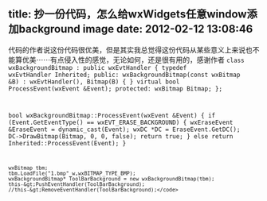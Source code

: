 title: 抄一份代码，怎么给wxWidgets任意window添加background image
date: 2012-02-12 13:08:46
---

代码的作者说这份代码很优美，但是其实我总觉得这份代码从某些意义上来说也不能算优美⋯⋯有点侵入性的感觉，无论如何，还是很有用的，感谢作者
<code>class wxBackgroundBitmap : public wxEvtHandler {
    typedef wxEvtHandler Inherited;
public:
    wxBackgroundBitmap(const wxBitmap &amp;B) : wxEvtHandler(), Bitmap(B)  { }
    virtual bool        ProcessEvent(wxEvent &amp;Event);
protected:
    wxBitmap            Bitmap;
};

bool wxBackgroundBitmap::ProcessEvent(wxEvent &amp;Event)
{
    if (Event.GetEventType() == wxEVT_ERASE_BACKGROUND) {
        wxEraseEvent &amp;EraseEvent = dynamic_cast(Event);
        wxDC *DC = EraseEvent.GetDC();
        DC-&gt;DrawBitmap(Bitmap, 0, 0, false);
        return true;
    } else return Inherited::ProcessEvent(Event);
}

	wxBitmap tbm;
	tbm.LoadFile("1.bmp"_w,wxBITMAP_TYPE_BMP);
	wxBackgroundBitmap* ToolBarBackground = new wxBackgroundBitmap(tbm);
	this-&gt;PushEventHandler(ToolBarBackground);
	//this-&gt;RemoveEventHandler(ToolBarBackground);</code>
